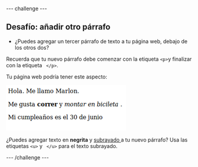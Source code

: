 \--- challenge \---

## Desafío: añadir otro párrafo

- ¿Puedes agregar un tercer párrafo de texto a tu página web, debajo de los otros dos?

Recuerda que tu nuevo párrafo debe comenzar con la etiqueta `<p>`y finalizar con la etiqueta ` </p>`.

Tu página web podría tener este aspecto:

![screenshot](images/birthday-paragraph.png)

¿Puedes agregar texto en **negrita** y <u> subrayado </u> a tu nuevo párrafo? Usa las etiquetas `<u>` y ` </u>` para el texto subrayado.

\--- /challenge \---